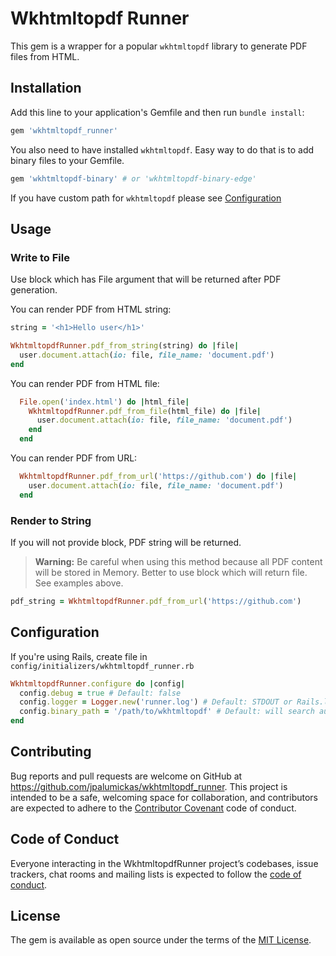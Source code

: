 # Wkhtmltopdf Runner

This gem is a wrapper for a popular `wkhtmltopdf` library to generate PDF files from HTML.

## Installation

Add this line to your application's Gemfile and then run `bundle install`:

```ruby
gem 'wkhtmltopdf_runner'
```

You also need to have installed `wkhtmltopdf`. Easy way to do that is to add binary files to your Gemfile.
```ruby
gem 'wkhtmltopdf-binary' # or 'wkhtmltopdf-binary-edge'
```

If you have custom path for `wkhtmltopdf` please see [Configuration](#configuration)

## Usage

### Write to File

Use block which has File argument that will be returned after PDF generation.

You can render PDF from HTML string:

```rb
string = '<h1>Hello user</h1>'

WkhtmltopdfRunner.pdf_from_string(string) do |file|
  user.document.attach(io: file, file_name: 'document.pdf')
end
```

You can render PDF from HTML file:

```rb
  File.open('index.html') do |html_file|
    WkhtmltopdfRunner.pdf_from_file(html_file) do |file|
      user.document.attach(io: file, file_name: 'document.pdf')
    end
  end
```

You can render PDF from URL:

```rb
  WkhtmltopdfRunner.pdf_from_url('https://github.com') do |file|
    user.document.attach(io: file, file_name: 'document.pdf')
  end
```

### Render to String

If you will not provide block, PDF string will be returned.

> **Warning:** Be careful when using this method because all PDF content will
> be stored in Memory. Better to use block which will return file. See examples
> above.

```rb
pdf_string = WkhtmltopdfRunner.pdf_from_url('https://github.com')
```

## Configuration

If you're using Rails, create file in `config/initializers/wkhtmltopdf_runner.rb`

```rb
WkhtmltopdfRunner.configure do |config|
  config.debug = true # Default: false
  config.logger = Logger.new('runner.log') # Default: STDOUT or Rails.logger in Rails
  config.binary_path = '/path/to/wkhtmltopdf' # Default: will search automatically in PATH or Gemfile
end
```

## Contributing

Bug reports and pull requests are welcome on GitHub at https://github.com/jpalumickas/wkhtmltopdf_runner. This project is intended to be a safe, welcoming space for collaboration, and contributors are expected to adhere to the [Contributor Covenant](http://contributor-covenant.org) code of conduct.

## Code of Conduct

Everyone interacting in the WkhtmltopdfRunner project’s codebases, issue trackers, chat rooms and mailing lists is expected to follow the [code of conduct](https://github.com/jpalumickas/wkhtmltopdf_runner/blob/master/CODE_OF_CONDUCT.md).

## License

The gem is available as open source under the terms of the [MIT License](https://opensource.org/licenses/MIT).
